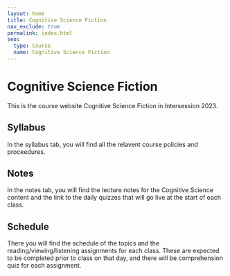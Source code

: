 ```yaml
---
layout: home
title: Cognitive Science Fiction
nav_exclude: true
permalink: index.html
seo:
  type: Course
  name: Cognitive Science Fiction
---
```


# Cognitive Science Fiction

This is the course website Cognitive Science Fiction in Intersession 2023. 

## Syllabus

In the syllabus tab, you will find all the relavent course policies and proceedures.

## Notes

In the notes tab, you will find the lecture notes for the Cognitive Science content and the link to the daily quizzes that will go live at the start of each class. 

## Schedule

There you will find the schedule of the topics and the reading/viewing/listening assignments for each class. These are expected to be completed prior to class on that day, and there will be comprehension quiz for each assignment. 
